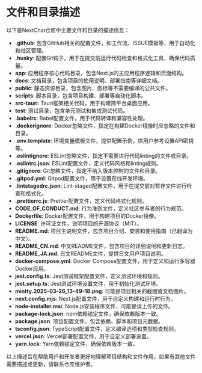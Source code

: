 # 文件和目录描述

以下是NextChat仓库中主要文件和目录的描述信息：

- **.github**: 包含GitHub相关的配置文件，如工作流、ISSUE模板等，用于自动化和社区管理。
- **.husky**: 配置Git钩子，用于在提交前运行代码检查和格式化工具，确保代码质量。
- **app**: 应用程序核心代码目录，包含Next.js的主应用程序逻辑和页面结构。
- **docs**: 文档目录，包含项目的使用说明、部署指南等详细文档。
- **public**: 静态资源目录，包含图片、图标等不需要编译的公共文件。
- **scripts**: 脚本目录，包含项目构建、部署等自动化脚本。
- **src-tauri**: Tauri框架相关代码，用于构建跨平台桌面应用。
- **test**: 测试目录，包含单元测试和集成测试代码。
- **.babelrc**: Babel配置文件，用于代码转译和兼容性处理。
- **.dockerignore**: Docker忽略文件，指定在构建Docker镜像时应忽略的文件和目录。
- **.env.template**: 环境变量模板文件，提供配置示例，供用户参考设置API密钥等。
- **.eslintignore**: ESLint忽略文件，指定不需要进行代码linting的文件或目录。
- **.eslintrc.json**: ESLint配置文件，定义代码风格和linting规则。
- **.gitignore**: Git忽略文件，指定不纳入版本控制的文件和目录。
- **.gitpod.yml**: Gitpod配置文件，用于设置在线开发环境。
- **.lintstagedrc.json**: Lint-staged配置文件，用于在提交前对暂存文件进行检查和格式化。
- **.prettierrc.js**: Prettier配置文件，定义代码格式化规则。
- **CODE_OF_CONDUCT.md**: 行为准则文件，定义社区参与者的行为规范。
- **Dockerfile**: Docker配置文件，用于构建项目的Docker镜像。
- **LICENSE**: 许可证文件，说明项目的开源协议（MIT）。
- **README.md**: 项目主说明文件，包含项目介绍、安装和使用指南（已翻译为中文）。
- **README_CN.md**: 中文README文件，包含项目的详细说明和更新日志。
- **README_JA.md**: 日文README文件，提供日文用户项目说明。
- **docker-compose.yml**: Docker Compose配置文件，用于定义和运行多容器Docker应用。
- **jest.config.ts**: Jest测试框架配置文件，定义测试环境和规则。
- **jest.setup.ts**: Jest测试环境设置文件，用于初始化测试环境。
- **mintty.2025-03-26_13-49-18.png**: 可能是项目相关的截图或文档图片。
- **next.config.mjs**: Next.js配置文件，用于自定义构建和运行时行为。
- **node-installer.msi**: Node.js安装程序文件，可能是误上传的文件。
- **package-lock.json**: npm依赖锁定文件，确保依赖版本一致。
- **package.json**: 项目配置文件，包含依赖、脚本和项目元数据。
- **tsconfig.json**: TypeScript配置文件，定义编译选项和类型检查规则。
- **vercel.json**: Vercel部署配置文件，用于自定义部署设置。
- **yarn.lock**: Yarn依赖锁定文件，确保依赖版本一致。

以上描述旨在帮助用户和开发者更好地理解项目结构和文件作用。如果有其他文件需要描述或更新，请联系仓库维护者。
